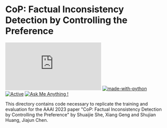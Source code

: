 # CoP: Factual Inconsistency Detection by Controlling the Preference
[![GitHub license](https://badgen.net/github/license/Naereen/Strapdown.js)](https://github.com/Naereen/StrapDown.js/blob/master/LICENSE) [![made-with-python](https://img.shields.io/badge/Made%20with-Python-1f425f.svg)](https://www.python.org/) [![Active](http://img.shields.io/badge/Status-Active-green.svg)](https://tterb.github.io) [![Ask Me Anything !](https://img.shields.io/badge/Ask%20me-anything-1abc9c.svg)](https://GitHub.com/Naereen/ama)


This directory contains code necessary to replicate the training and evaluation for the AAAI 2023 paper "CoP: Factual Inconsistency Detection by Controlling the Preference" by Shuaijie She, Xiang Geng and Shujian Huang, Jiajun Chen.




